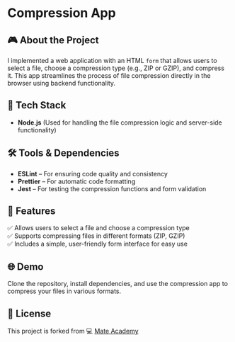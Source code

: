 # Compression App

## 🎮 About the Project
I implemented a web application with an HTML `form` that allows users to select a file, choose a compression type (e.g., ZIP or GZIP), and compress it. This app streamlines the process of file compression directly in the browser using backend functionality.

## 🚀 Tech Stack
- **Node.js** (Used for handling the file compression logic and server-side functionality)

## 🛠️ Tools & Dependencies
- **ESLint** – For ensuring code quality and consistency  
- **Prettier** – For automatic code formatting  
- **Jest** – For testing the compression functions and form validation  

## 📌 Features
✅ Allows users to select a file and choose a compression type  
✅ Supports compressing files in different formats (ZIP, GZIP)  
✅ Includes a simple, user-friendly form interface for easy use  

## 🌐 Demo
Clone the repository, install dependencies, and use the compression app to compress your files in various formats.

## 📜 License
This project is forked from 💻 [Mate Academy](https://github.com/mate-academy/node_compression-app)

